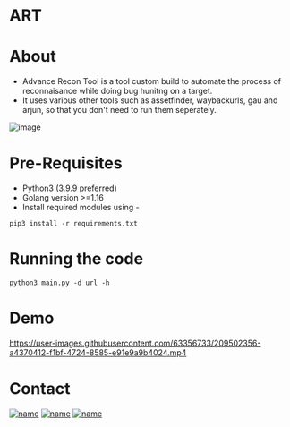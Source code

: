 # ART
# About
- Advance Recon Tool is a tool custom build to automate the process of reconnaisance while doing bug hunitng on a target.
- It uses various other tools such as assetfinder, waybackurls, gau and arjun, so that you don't need to run them seperately.

![image](https://user-images.githubusercontent.com/63356733/152228041-cdf26d02-60b4-4cb5-879e-c8253ea781cc.png)

# Pre-Requisites 

- Python3 (3.9.9 preferred)
- Golang version >=1.16
- Install required modules using - 
```
pip3 install -r requirements.txt
```

# Running the code

```
python3 main.py -d url -h
```
# Demo


https://user-images.githubusercontent.com/63356733/209502356-a4370412-f1bf-4724-8585-e91e9a9b4024.mp4



# Contact 

[![name](https://img.shields.io/badge/Instagram-E4405F?style=for-the-badge&logo=instagram&logoColor=white)](https://www.instagram.com/hackersarena0/) [![name](	https://img.shields.io/badge/Twitter-1DA1F2?style=for-the-badge&logo=twitter&logoColor=white)](https://twitter.com/n4kb4) [![name](https://img.shields.io/badge/LinkedIn-0077B5?style=for-the-badge&logo=linkedin&logoColor=white)](https://www.linkedin.com/in/ashharali/)  
